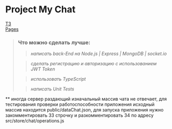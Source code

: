 # Project My Chat

 [ТЗ](https://docs.google.com/document/d/1Vz5oa7wTGecwkkArk6pxcRMYCLXOYscNCz8EDyRYqoA/edit) \
 [Pages](https://reactmychat.herokuapp.com/)


> ### **Что можно сделать лучше:**
>> _написать back-End на Node.js | Express | MongoDB | socket.io_<br/>
> 
>> _сделать регистрацию и авторизацию с использованием JWT Token_ 
> 
>> _использовать TypeScript_ 
> 
>> _написать Unit Tests_


** иногда сервер раздающий изначальный массив чата не отвечает, для тестирования проверки работоспособности приложения 
исходный 
массив находится public/dataChat.json, для запуска приложения нужно закомментировать 33 строчку и разкомментировать 
34 по адресу src/store/chat/operations.js